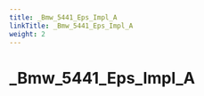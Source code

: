 ```yaml
---
title: _Bmw_5441_Eps_Impl_A
linkTitle: _Bmw_5441_Eps_Impl_A
weight: 2
---
```


# _Bmw_5441_Eps_Impl_A
